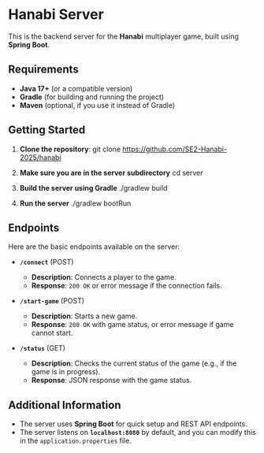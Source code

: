 # Hanabi Server

This is the backend server for the **Hanabi** multiplayer game, built using **Spring Boot**.

## Requirements

- **Java 17+** (or a compatible version)
- **Gradle** (for building and running the project)
- **Maven** (optional, if you use it instead of Gradle)

## Getting Started

1. **Clone the repository**:
   git clone https://github.com/SE2-Hanabi-2025/hanabi

2. **Make sure you are in the server subdirectory**
    cd server

3. **Build the server using Gradle**
    ./gradlew build

4. **Run the server**
    ./gradlew bootRun


## Endpoints

Here are the basic endpoints available on the server:

- **`/connect`** (POST)
  - **Description**: Connects a player to the game.
  - **Response**: `200 OK` or error message if the connection fails.

- **`/start-game`** (POST)
  - **Description**: Starts a new game.
  - **Response**: `200 OK` with game status, or error message if game cannot start.

- **`/status`** (GET)
  - **Description**: Checks the current status of the game (e.g., if the game is in progress).
  - **Response**: JSON response with the game status.

## Additional Information

- The server uses **Spring Boot** for quick setup and REST API endpoints.
- The server listens on **`localhost:8080`** by default, and you can modify this in the `application.properties` file.
